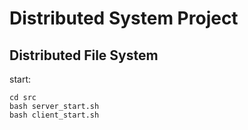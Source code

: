# Distributed System Project  
## Distributed File System

start:
```
cd src
bash server_start.sh
bash client_start.sh
```